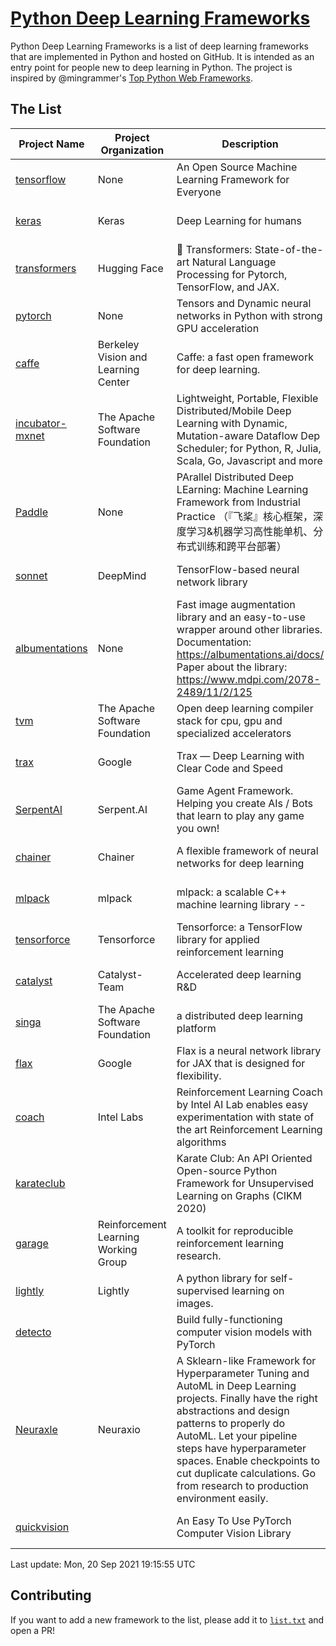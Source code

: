 # [Python Deep Learning Frameworks](https://www.github.com/shimst3r/python-deep-learning-frameworks)

Python Deep Learning Frameworks is a list of deep learning frameworks that are implemented in Python and hosted on GitHub. It is intended as an entry point for people new to deep learning in Python. The project is inspired by @mingrammer's [Top Python Web Frameworks](https://github.com/mingrammer/python-web-framework-stars).

## The List

| Project Name | Project Organization | Description | Stars | Forks | Open Issues | Last Commit |
| ------------ | -------------------- | ----------- | ----: | ----: | ----------: | ----------- |
| [tensorflow](https://tensorflow.org) | None | An Open Source Machine Learning Framework for Everyone | 159195 | 85515 | 3253 | 0 day(s) ago |
| [keras](http://keras.io/) | Keras | Deep Learning for humans | 52615 | 18813 | 379 | 0 day(s) ago |
| [transformers](https://huggingface.co/transformers) | Hugging Face | 🤗 Transformers: State-of-the-art Natural Language Processing for Pytorch, TensorFlow, and JAX. | 51568 | 12215 | 407 | 0 day(s) ago |
| [pytorch](https://pytorch.org) | None | Tensors and Dynamic neural networks in Python with strong GPU acceleration | 50970 | 13916 | 9932 | 0 day(s) ago |
| [caffe](http://caffe.berkeleyvision.org/) | Berkeley Vision and Learning Center | Caffe: a fast open framework for deep learning. | 31931 | 18879 | 1171 | 0 day(s) ago |
| [incubator-mxnet](https://mxnet.apache.org) | The Apache Software Foundation | Lightweight, Portable, Flexible Distributed/Mobile Deep Learning with Dynamic, Mutation-aware Dataflow Dep Scheduler; for Python, R, Julia, Scala, Go, Javascript and more | 19662 | 6878 | 1942 | 0 day(s) ago |
| [Paddle](http://www.paddlepaddle.org/) | None | PArallel Distributed Deep LEarning: Machine Learning Framework from Industrial Practice （『飞桨』核心框架，深度学习&机器学习高性能单机、分布式训练和跨平台部署） | 16497 | 4001 | 2756 | 0 day(s) ago |
| [sonnet](https://sonnet.dev/) | DeepMind | TensorFlow-based neural network library | 8998 | 1287 | 22 | 0 day(s) ago |
| [albumentations](https://albumentations.ai) | None | Fast image augmentation library and an easy-to-use wrapper around other libraries. Documentation:  https://albumentations.ai/docs/ Paper about the library: https://www.mdpi.com/2078-2489/11/2/125 | 8775 | 1127 | 229 | 0 day(s) ago |
| [tvm](https://tvm.apache.org/) | The Apache Software Foundation | Open deep learning compiler stack for cpu, gpu and specialized accelerators | 7168 | 2176 | 315 | 0 day(s) ago |
| [trax](https://github.com/google/trax) | Google | Trax — Deep Learning with Clear Code and Speed | 6468 | 643 | 81 | 0 day(s) ago |
| [SerpentAI](http://serpent.ai) | Serpent.AI | Game Agent Framework. Helping you create AIs / Bots that learn to play any game you own! | 6038 | 707 | 1 | 0 day(s) ago |
| [chainer](https://chainer.org) | Chainer | A flexible framework of neural networks for deep learning | 5614 | 1374 | 11 | 4 day(s) ago |
| [mlpack](https://www.mlpack.org/) | mlpack | mlpack: a scalable C++ machine learning library --  | 3815 | 1379 | 99 | 0 day(s) ago |
| [tensorforce](https://github.com/tensorforce/tensorforce) | Tensorforce | Tensorforce: a TensorFlow library for applied reinforcement learning | 3018 | 513 | 6 | 4 day(s) ago |
| [catalyst](https://catalyst-team.com) | Catalyst-Team | Accelerated deep learning R&D | 2715 | 340 | 6 | 0 day(s) ago |
| [singa](https://github.com/apache/singa) | The Apache Software Foundation | a distributed deep learning platform | 2348 | 693 | 37 | 0 day(s) ago |
| [flax](https://github.com/google/flax) | Google | Flax is a neural network library for JAX that is designed for flexibility. | 2127 | 260 | 155 | 0 day(s) ago |
| [coach](https://intellabs.github.io/coach/) | Intel Labs | Reinforcement Learning Coach by Intel AI Lab enables easy experimentation with state of the art Reinforcement Learning algorithms | 2031 | 408 | 87 | 1 day(s) ago |
| [karateclub](https://karateclub.readthedocs.io) |  | Karate Club: An API Oriented Open-source Python Framework for Unsupervised Learning on Graphs (CIKM 2020) | 1401 | 165 | 0 | 0 day(s) ago |
| [garage](https://github.com/rlworkgroup/garage) | Reinforcement Learning Working Group | A toolkit for reproducible reinforcement learning research. | 1286 | 238 | 216 | 1 day(s) ago |
| [lightly](https://github.com/lightly-ai/lightly) | Lightly | A python library for self-supervised learning on images. | 1196 | 71 | 55 | 0 day(s) ago |
| [detecto](https://detecto.readthedocs.io/) |  | Build fully-functioning computer vision models with PyTorch | 502 | 83 | 27 | 7 day(s) ago |
| [Neuraxle](https://www.neuraxle.org/) | Neuraxio | A Sklearn-like Framework for Hyperparameter Tuning and AutoML in Deep Learning projects. Finally have the right abstractions and design patterns to properly do AutoML. Let your pipeline steps have hyperparameter spaces. Enable checkpoints to cut duplicate calculations. Go from research to production environment easily. | 446 | 50 | 147 | 6 day(s) ago |
| [quickvision](https://github.com/oke-aditya/quickvision) |  | An Easy To Use PyTorch Computer Vision Library | 45 | 3 | 19 | 86 day(s) ago |

Last update: Mon, 20 Sep 2021 19:15:55 UTC

## Contributing

If you want to add a new framework to the list, please add it to [`list.txt`](./python-deep-learning-frameworks/list.txt) and open a PR!